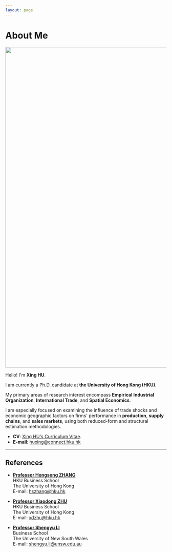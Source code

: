 ```yaml
---
layout: page
---
```


# About Me

<img src="https://huxingecon.github.io/huxing_sit_4.jpeg" class="floatpic" height="1000">

Hello! I'm **Xing HU**.<br>

I am currently a Ph.D. candidate at **the University of Hong Kong (HKU)**.<br> 

My primary areas of research interest encompass **Empirical Industrial Organization**, **International Trade**, and **Spatial Economics**.<br> 

I am especially focused on examining the influence of trade shocks and economic geographic factors on firms' performance in **production**, **supply chains**, and **sales markets**, using both reduced-form and structural estimation methodologies.<br>

- **CV**: [Xing HU's Curriculum Vitae](https://huxingecon.github.io/file/CV_HuXing_2024Dec17.pdf).
- **E-mail**: huxing@connect.hku.hk


---

## References

- **[Professor Hongsong ZHANG](https://hongsongzhang.weebly.com/)**<br>HKU Business School<br>The University of Hong Kong <br>E-mail: hszhang@hku.hk<br>

- **[Professor Xiaodong ZHU](https://www.xiaodongzhu.net/)**<br>HKU Business School<br>The University of Hong Kong <br>E-mail: xdzhu@hku.hk<br>

- **[Professor Shengyu LI](https://shengyuli.weebly.com/)**<br>Business School<br>The University of New South Wales  <br>E-mail: shengyu.li@unsw.edu.au<br>
